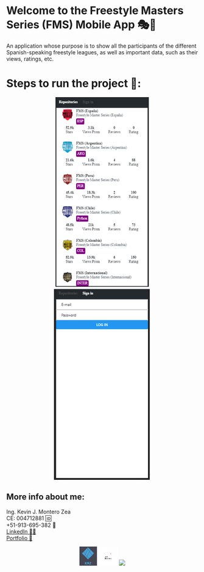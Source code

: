 # Welcome to the Freestyle Masters Series (FMS) Mobile App 🎭🎼
An application whose purpose is to show all the participants of the different Spanish-speaking freestyle leagues, as well as important data, such as their views, ratings, etc.

# Steps to run the project 🚨:
<p align="center">
  <img height="500"src="src/img/1.png" />
  <img height="500" src="src/img/2.png" />
</p>

## More info about me: 
<div id="badges" >
Ing. Kevin J. Montero Zea 
</div>
<div id="badges" >
CE: 004712881 🆔
</div>
<div id="badges" >
+51-913-695-382 📱
</div>
<div id="badges" >
<a href="https://www.linkedin.com/in/kevin913montero/">
    LinkedIn 👨‍🦰
  </a>
</div>
<div id="badges" >
<a href="https://portfoliokjmz.netlify.app/">
    Portfolio 💼
  </a>
</div>


<p align="center">
<img height="50" src="src/img/logo2.png" />
<img height="50" src="src/img/logo3.png" />
<img height="50" src="src/img/Sin título.png" />
</p>
